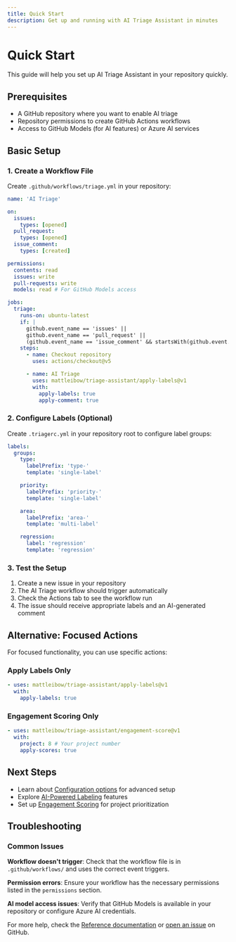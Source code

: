 ```yaml
---
title: Quick Start
description: Get up and running with AI Triage Assistant in minutes
---
```


# Quick Start

This guide will help you set up AI Triage Assistant in your repository quickly.

## Prerequisites

- A GitHub repository where you want to enable AI triage
- Repository permissions to create GitHub Actions workflows
- Access to GitHub Models (for AI features) or Azure AI services

## Basic Setup

### 1. Create a Workflow File

Create `.github/workflows/triage.yml` in your repository:

```yaml
name: 'AI Triage'

on:
  issues:
    types: [opened]
  pull_request:
    types: [opened]
  issue_comment:
    types: [created]

permissions:
  contents: read
  issues: write
  pull-requests: write
  models: read # For GitHub Models access

jobs:
  triage:
    runs-on: ubuntu-latest
    if: |
      github.event_name == 'issues' ||
      github.event_name == 'pull_request' ||
      (github.event_name == 'issue_comment' && startsWith(github.event.comment.body, '/triage'))
    steps:
      - name: Checkout repository
        uses: actions/checkout@v5

      - name: AI Triage
        uses: mattleibow/triage-assistant/apply-labels@v1
        with:
          apply-labels: true
          apply-comment: true
```

### 2. Configure Labels (Optional)

Create `.triagerc.yml` in your repository root to configure label groups:

```yaml
labels:
  groups:
    type:
      labelPrefix: 'type-'
      template: 'single-label'

    priority:
      labelPrefix: 'priority-'
      template: 'single-label'

    area:
      labelPrefix: 'area-'
      template: 'multi-label'

    regression:
      label: 'regression'
      template: 'regression'
```

### 3. Test the Setup

1. Create a new issue in your repository
2. The AI Triage workflow should trigger automatically
3. Check the Actions tab to see the workflow run
4. The issue should receive appropriate labels and an AI-generated comment

## Alternative: Focused Actions

For focused functionality, you can use specific actions:

### Apply Labels Only

```yaml
- uses: mattleibow/triage-assistant/apply-labels@v1
  with:
    apply-labels: true
```

### Engagement Scoring Only

```yaml
- uses: mattleibow/triage-assistant/engagement-score@v1
  with:
    project: 8 # Your project number
    apply-scores: true
```

## Next Steps

- Learn about [Configuration options](../configuration/) for advanced setup
- Explore [AI-Powered Labeling](../../features/ai-labeling/) features
- Set up [Engagement Scoring](../../features/engagement-scoring/) for project prioritization

## Troubleshooting

### Common Issues

**Workflow doesn't trigger**: Check that the workflow file is in `.github/workflows/` and uses the correct event
triggers.

**Permission errors**: Ensure your workflow has the necessary permissions listed in the `permissions` section.

**AI model access issues**: Verify that GitHub Models is available in your repository or configure Azure AI credentials.

For more help, check the [Reference documentation](../../reference/) or
[open an issue](https://github.com/mattleibow/triage-assistant/issues) on GitHub.
